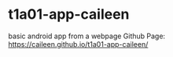 # t1a01-app-caileen
basic android app from a webpage
Github Page: https://caileen.github.io/t1a01-app-caileen/
